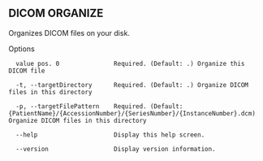 DICOM ORGANIZE
--------------

Organizes DICOM files on your disk.

Options 

```
  value pos. 0               Required. (Default: .) Organize this DICOM file
  
  -t, --targetDirectory      Required. (Default: .) Organize DICOM files in this directory

  -p, --targetFilePattern    Required. (Default: {PatientName}/{AccessionNumber}/{SeriesNumber}/{InstanceNumber}.dcm) Organize DICOM files in this directory

  --help                     Display this help screen.

  --version                  Display version information.
```